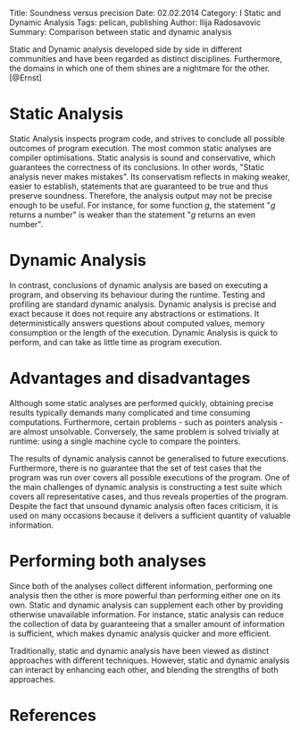Title: Soundness versus precision
Date: 02.02.2014
Category: I Static and Dynamic Analysis
Tags: pelican, publishing
Author: Ilija Radosavovic
Summary: Comparison between static and dynamic analysis


Static and Dynamic analysis developed side by side in different communities and
have been regarded as distinct disciplines. Furthermore, the domains in which
one of them shines are a nightmare for the other. [@Ernst]


Static Analysis
===============
Static Analysis inspects program code, and strives to conclude all possible
outcomes of program execution. The most common static analyses are compiler
optimisations. Static analysis is sound and conservative, which guarantees the
correctness of its conclusions. In other words, "Static analysis never makes
mistakes". Its conservatism reflects in making weaker, easier to establish,
statements that are guaranteed to be true and thus preserve soundness.
Therefore, the analysis output may not be precise enough to be useful. For
instance, for some function $g$, the statement "$g$ returns a number" is weaker than
the statement "$g$ returns an even number".

Dynamic Analysis
================
In contrast, conclusions of dynamic analysis are based on executing a program,
and observing its behaviour during the runtime. Testing and profiling are
standard dynamic analysis. Dynamic analysis is precise and exact because it
does not require any abstractions or estimations. It deterministically answers
questions about computed values, memory consumption or the length of the execution.
Dynamic Analysis is quick to perform, and can take as little time as program
execution.

Advantages and disadvantages
============================
Although some static analyses are performed quickly, obtaining
precise results typically demands many complicated and time consuming computations.
Furthermore, certain problems - such as pointers analysis - are almost unsolvable.
Conversely, the same problem is solved trivially at runtime: using a single machine cycle
to compare the pointers.

The results of dynamic analysis cannot be generalised to future executions.
Furthermore, there is no guarantee that the set of test cases that the program
was run over covers all possible executions of the program. One of the main
challenges of dynamic analysis is constructing a test suite which covers all
representative cases, and thus reveals properties of the program. Despite the
fact that unsound dynamic analysis often faces criticism, it is used on many
occasions because it delivers a sufficient quantity of valuable information.

Performing both analyses
===========================================
Since both of the analyses collect different information, performing one
analysis then the other is more powerful than performing either one on its own.
Static and dynamic analysis can supplement each other by providing otherwise
unavailable information. For instance, static analysis can reduce the
collection of data by guaranteeing that a smaller amount of information is
sufficient, which makes dynamic analysis quicker and more efficient.

Traditionally, static and dynamic analysis have been viewed as distinct
approaches with different techniques. However, static and dynamic analysis can
interact by enhancing each other, and blending the strengths of both approaches.


References
==========
[@Ernst "Michael D. Ernst. Static and dynamic analysis: synergy and duality.  WODA 2003: Workshop on Dynamic Analysis, (Portland, Oregon), May 9, 2003"]: http://homes.cs.washington.edu/~mernst/pubs/staticdynamic-woda2003.pdf
